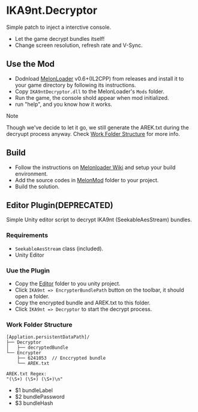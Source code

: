 # IKA9nt.Decryptor
Simple patch to inject a interctive console.
- Let the game decrypt bundles itself!
- Change screen resolution, refresh rate and V-Sync.

## Use the Mod
- Dodnload [MelonLoader](https://github.com/LavaGang/MelonLoader) v0.6+(IL2CPP) from releases and install it to your game directory by following its instructions.
- Copy ```IKA9ntDecryptor.dll``` to the MelonLoader's ```Mods``` folder.
- Run the game, the console shold appear when mod initialized.
- run "help", and you know how it works.
> [!NOTE]  
> Though we've decide to let it go, we still generate the AREK.txt during the decryupt process anyway.
> Check [Work Folder Structure](###Work-Folder-Structure) for more info.

## Build
- Follow the instructions on [Melonloader Wiki](https://melonwiki.xyz/#/modders/quickstart?id=visual-studio-template) and setup your build environment.
- Add the source codes in [MelonMod](MelonMod) folder to your project.
- Build the solution.

## Editor Plugin(DEPRECATED)
Simple Unity editor script to decrypt IKA9nt (SeekableAesStream) bundles.
### Requirements
- ```SeekableAesStream``` class (included).
- Unity Editor
### Uue the Plugin
- Copy the [Editor](Editor) folder to you unity project.
- Click ```IKA9nt => EncrypterBundlePath``` button on the toolbar, it should open a folder.
- Copy the encrypted bundle and AREK.txt to this folder.
- Click ```IKA9nt => Decryptor``` to start the decrypt process.
### Work Folder Structure
```
[Applation.persistentDataPath]/
├── Decryptor
│   ├── decryptedBundle
└── Encrypter
    ├── 6241053  // Enccrypted bundle
    └── AREK.txt

AREK.txt Regex:
"(\S+) (\S+) (\S+)\n"
```
- $1 bundleLabel
- $2 bundlePassword
- $3 bundleHash
